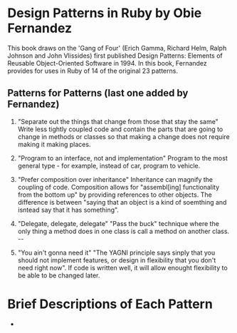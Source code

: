 # Design Patterns in Ruby by Obie Fernandez

This book draws on the 'Gang of Four' (Erich Gamma, Richard Helm, Ralph Johnson and John Vlissides) first published Design Patterns: Elements of Reusable Object-Oriented Software in 1994.  In this book, Fernandez provides for uses in Ruby of 14 of the original 23 patterns.

## Patterns for Patterns (last one added by Fernandez)

1. "Separate out the things that change from those that stay the same"
Write less tightly coupled code and contain the parts that are going to change in methods or classes so that making a change does not require making it making places.

2. "Program to an interface, not and implementation"
Program to the most general type - for example, instead of car, program to vehicle.

3. "Prefer composition over inheritance"
Inheritance can magnify the coupling of code.  Composition allows for "assembl[ing] functionality from the bottom up" by providing references to other objects.  The difference is between "saying that an object is a kind of soemthing and isntead say that it has something".

4. "Delegate, delegate, delegate"
"Pass the buck" technique where the only thing a method does in one class is call a method on another class.
--
5. "You ain't gonna need it"
"The YAGNI principle says sinply that you should not implement features, or design in flexibility that you don't need right now".  If code is written well, it will allow enought flexibility to be able to be changed later.

# Brief Descriptions of Each Pattern
- 
